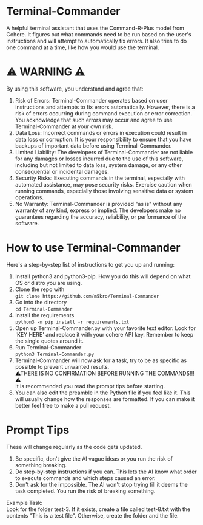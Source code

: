 # Terminal-Commander
A helpful terminal assistant that uses the Command-R-Plus model from Cohere. It figures out what commands need to be run based on the user's instructions and will attempt to automatically fix errors. It also tries to do one command at a time, like how you would use the terminal.

# ⚠ WARNING ⚠
By using this software, you understand and agree that:
1. Risk of Errors: Terminal-Commander operates based on user instructions and attempts to fix errors automatically. However, there is a risk of errors occurring during command execution or error correction. You acknowledge that such errors may occur and agree to use Terminal-Commander at your own risk.
2. Data Loss: Incorrect commands or errors in execution could result in data loss or corruption. It is your responsibility to ensure that you have backups of important data before using Terminal-Commander.
3. Limited Liability: The developers of Terminal-Commander are not liable for any damages or losses incurred due to the use of this software, including but not limited to data loss, system damage, or any other consequential or incidental damages.
4. Security Risks: Executing commands in the terminal, especially with automated assistance, may pose security risks. Exercise caution when running commands, especially those involving sensitive data or system operations.
5. No Warranty: Terminal-Commander is provided "as is" without any warranty of any kind, express or implied. The developers make no guarantees regarding the accuracy, reliability, or performance of the software.

# How to use Terminal-Commander
Here's a step-by-step list of instructions to get you up and running:
1. Install python3 and python3-pip. How you do this will depend on what OS or distro you are using.
2. Clone the repo with <br> `git clone https://github.com/m5kro/Terminal-Commander`
3. Go into the directory <br> `cd Terminal-Commander`
4. Install the requirements <br> `python3 -m pip install -r requirements.txt`
5. Open up Terminal-Commander.py with your favorite text editor. Look for 'KEY HERE' and replace it with your cohere API key. Remember to keep the single quotes around it.
6. Run Terminal-Commander <br> `python3 Terminal-Commander.py`
7. Terminal-Commander will now ask for a task, try to be as specific as possible to prevent unwanted results.<br> ⚠THERE IS NO CONFIRMATION BEFORE RUNNING THE COMMANDS!!!⚠<br> It is recommended you read the prompt tips before starting.
8. You can also edit the preamble in the Python file if you feel like it. This will usually change how the responses are formatted. If you can make it better feel free to make a pull request.

# Prompt Tips
These will change regularly as the code gets updated.
1. Be specific, don't give the AI vague ideas or you run the risk of something breaking.
2. Do step-by-step instructions if you can. This lets the AI know what order to execute commands and which steps caused an error.
3. Don't ask for the impossible. The AI won't stop trying till it deems the task completed. You run the risk of breaking something. 

Example Task:<br>
Look for the folder test-3. If it exists, create a file called test-8.txt with the contents "This is a test file". Otherwise, create the folder and the file.
